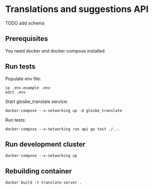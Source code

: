 # Translations and suggestions API

TODO add schema

## Prerequisites

You need docker and docker-compose installed.

## Run tests

Populate env file:
```
cp .env.example .env
edit .env
```

Start glosbe_translate service:
```
docker-compose --x-networking up -d glosbe_translate
```

Run tests:
```
docker-compose --x-networking run api go test ./...
```

## Run development cluster

```
docker-compose --x-networking up
```

## Rebuilding container

```
docker build -t translate-server .
```
